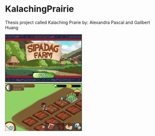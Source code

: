 # KalachingPrairie
Thesis project called Kalaching Prarie by: Alexandra Pascal and Gailbert Huang 

<img src="https://github.com/GailbertH/KalachingPrairie/blob/master/Screen%20Shot%202018-10-21%20at%204.05.37%20PM.png" width=50% height=50%>
<img src="https://github.com/GailbertH/KalachingPrairie/blob/master/Screen%20Shot%202018-10-21%20at%204.06.55%20PM.png" width=50% height=50%>
